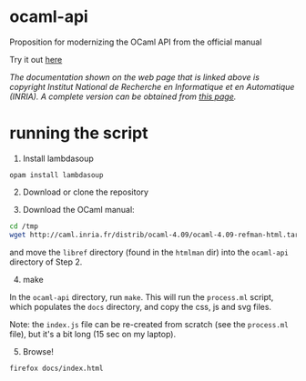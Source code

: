 # ocaml-api

Proposition for modernizing the OCaml API from the official manual

Try it out [here](https://sanette.github.io/ocaml-api/)


_The documentation shown on the web page that is linked above is
copyright Institut National de Recherche en Informatique et en
Automatique (INRIA). A complete version can be obtained from
[this page](http://caml.inria.fr/pub/docs/manual-ocaml/)._

# running the script

1. Install lambdasoup

```opam install lambdasoup```

2. Download or clone the repository

3. Download the OCaml manual:

```bash
cd /tmp
wget http://caml.inria.fr/distrib/ocaml-4.09/ocaml-4.09-refman-html.tar.gz
```

and move the `libref` directory (found in the `htmlman` dir) into the
`ocaml-api` directory of Step 2.

4. make

In the `ocaml-api` directory, run `make`.  This will run the
`process.ml` script, which populates the `docs` directory, and copy
the css, js and svg files.

Note: the `index.js` file can be re-created from scratch (see the
`process.ml` file), but it's a bit long (15 sec on my laptop).

5. Browse!

`firefox docs/index.html`
